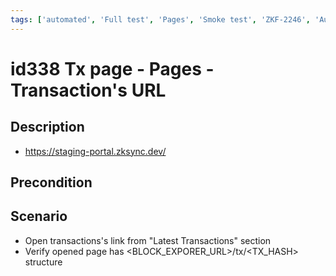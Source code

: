 ```yaml
---
tags: ['automated', 'Full test', 'Pages', 'Smoke test', 'ZKF-2246', 'Automated']
---
```


# id338 Tx page - Pages - Transaction's URL

## Description
  - https://staging-portal.zksync.dev/

## Precondition


## Scenario
- Open transactions's link from "Latest Transactions" section
- Verify opened page has \<BLOCK_EXPORER_URL\>/tx/\<TX_HASH\> structure
